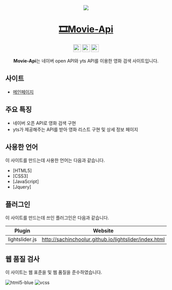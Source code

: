 <p align='middle'>
  <a href='http://uhj1993.dothome.co.kr/movie_api/index.html'>
    <img src='https://user-images.githubusercontent.com/72803184/111755662-af4a5900-88dc-11eb-9d77-eef9bc3f494d.gif'/>
  </a>
</p>


<h1 align='middle'>
  <a href='http://uhj1993.dothome.co.kr/movie_api/index.html'>🎞Movie-Api</a>
</h1>

<p align="center">
  <img src="https://img.shields.io/badge/HTML5-323330?style=flat-square&logo=HTML5&logoColor=E34F26" height="24" />
  <img src="https://img.shields.io/badge/CSS3-323330?style=flat-square&logo=CSS3&logoColor=1572B6" height="24" />
  <img src="https://img.shields.io/badge/Javascript-323330?style=flat-square&logo=JavaScript&logoColor=f0db4f" height="24" />
</p>

<p align='middle'>
  <strong>Movie-Api</strong>는 네이버 open API와 yts API를 이용한 영화 검색 사이트입니다.
</p>

## 사이트

- [메인페이지](http://devuhj.com/movie_api)


## 주요 특징
- 네이버 오픈 API로 영화 검색 구현
- yts가 제공해주는 API를 받아 영화 리스트 구현 및 상세 정보 페이지

## 사용한 언어

이 사이트를 만드는데 사용한 언어는 다음과 같습니다.

- [HTML5]
- [CSS3]
- [JavaScript]
- [Jquery]

## 플러그인

이 사이트를 만드는데 쓰인 플러그인은 다음과 같습니다.

| Plugin | Website |
| ------ | ------ |
| lightslider.js | http://sachinchoolur.github.io/lightslider/index.html |


## 웹 품질 검사
이 사이트는 웹 표준을 및 웹 품질을 준수하였습니다.

![html5-blue](https://user-images.githubusercontent.com/72803184/113370127-0a308580-939e-11eb-92fc-3963f7b472ca.png)
![vcss](https://user-images.githubusercontent.com/72803184/113369977-a908b200-939d-11eb-8197-042a72052e72.gif)


